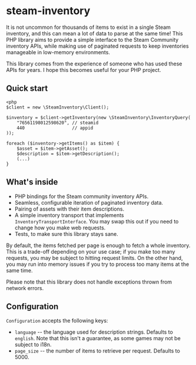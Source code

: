 # steam-inventory

It is not uncommon for thousands of items to exist in a single Steam inventory, 
and this can mean a lot of data to parse at the same time! This PHP library aims
to provide a simple interface to the Steam Community inventory APIs, while
making use of paginated requests to keep inventories manageable in low-memory
environments.

This library comes from the experience of someone who has used these 
APIs for years. I hope this becomes useful for your PHP project.

## Quick start

```
<php
$client = new \SteamInventory\Client();

$inventory = $client->getInventory(new \SteamInventory\InventoryQuery(
    "76561198012598620", // steamid
    440                  // appid
));

foreach ($inventory->getItems() as $item) {
    $asset = $item->getAsset();
    $description = $item->getDescription();
    (...)
}
```

## What's inside

* PHP bindings for the Steam community inventory APIs.
* Seamless, configurable iteration of paginated inventory data.
* Pairing of assets with their item descriptions.
* A simple inventory transport that implements `InventoryTransportInterface`. 
  You may swap this out if you need to change how you make web requests.
* Tests, to make sure this library stays sane.

By default, the items fetched per page is enough to fetch a whole inventory.
This is a trade-off depending on your use case; if you make too many requests,
you may be subject to hitting request limits. On the other hand, you may run
into memory issues if you try to process too many items at the same time.
  
Please note that this library does not handle exceptions thrown from network
errors.

## Configuration

`Configuration` accepts the following keys:

* `language` -- the language used for description strings. Defaults to `english`.
  Note that this isn't a guarantee, as some games may not be subject to i18n.
* `page_size` -- the number of items to retrieve per request. Defaults to 5000.